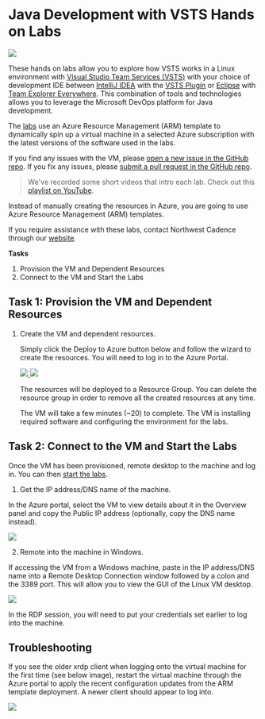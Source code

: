 # Java Development with VSTS Hands on Labs

![](images/all_logo.png)

These hands on labs allow you to explore how VSTS works in a Linux environment with [Visual Studio Team Services (VSTS)](https://www.visualstudio.com/en-us/products/visual-studio-team-services-vs.aspx) with your choice of development IDE between [IntelliJ IDEA](https://www.jetbrains.com/idea/) with the [VSTS Plugin](https://java.visualstudio.com/Docs/tools/intelliJ) or [Eclipse](https://eclipse.org/downloads/) with [Team Explorer Everywhere](https://www.visualstudio.com/en-us/products/team-explorer-everywhere-vs.aspx). This combination of tools and technologies allows you to leverage the Microsoft DevOps platform for Java development. 

The [labs](https://almvm.azurewebsites.net/labs/java/) use an Azure Resource Management (ARM) template to dynamically spin up a virtual machine in a selected Azure subscription with the latest versions of the software used in the labs. 

If you find any issues with the VM, please [open a new issue in the GitHub repo](https://github.com/nwcadence/java-dev-vsts/issues). If you fix any issues, please [submit a pull request in the GitHub repo](https://github.com/nwcadence/java-dev-vsts/pulls). 

> We've recorded some short videos that intro each lab. Check out this [playlist on YouTube](https://youtu.be/O1UTj-wZr3k?list=PLu1D89Nlvq9hUaf-wdBXVcKfQiqY7Y0AI).

Instead of manually creating the resources in Azure, you are going to use Azure Resource Management (ARM) templates.

If you require assistance with these labs, contact Northwest Cadence through our [website](http://nwcadence.com).

**Tasks**

1. Provision the VM and Dependent Resources
2. Connect to the VM and Start the Labs

## Task 1: Provision the VM and Dependent Resources

1. Create the VM and dependent resources.
    
    Simply click the Deploy to Azure button below and follow the wizard to create the resources. You will need to log in to the Azure Portal.
                                                                     
	<a href="https://portal.azure.com/#create/Microsoft.Template/uri/https%3A%2F%2Fraw.githubusercontent.com%2Fnwcadence%2Fjava-dev-vsts%2Fmaster%2Fenv%2FJavaDevVSTS.json" target="_blank">
		<img src="http://azuredeploy.net/deploybutton.png"/>
	</a>
	<a href="http://armviz.io/#/?load=https%3A%2F%2Fraw.githubusercontent.com%2Fnwcadence%2Fjava-dev-vsts%2Fmaster%2Fenv%2FJavaDevVSTS.json" target="_blank">
		<img src="http://armviz.io/visualizebutton.png"/>
	</a>

    The resources will be deployed to a Resource Group. You can delete the resource group in order to remove all the created resources at any time.

	The VM will take a few minutes (~20) to complete. The VM is installing required software and configuring the environment for the labs.


## Task 2: Connect to the VM and Start the Labs
Once the VM has been provisioned, remote desktop to the machine and log in. You can then [start the labs](https://almvm.azurewebsites.net/labs/java/).

1. Get the IP address/DNS name of the machine.

In the Azure portal, select the VM to view details about it in the Overview panel and copy the Public IP address (optionally, copy the DNS name instead).

<img src ="images/azure-copy-ipaddress.png">

2. Remote into the machine in Windows.

If accessing the VM from a Windows machine, paste in the IP address/DNS name into a Remote Desktop Connection window followed by a colon and the 3389 port. This will allow you to view the GUI of the Linux VM desktop.

<img src ="images/rdp-connect-vm.png">

In the RDP session, you will need to put your credentials set earlier to log into the machine. 

## Troubleshooting

If you see the older xrdp client when logging onto the virtual machine for the first time (see below image), restart the virtual machine through the Azure portal to apply the recent configuration updates from the ARM template deployment. A newer client should appear to log into.  

<img src ="images/xrdp.png">

